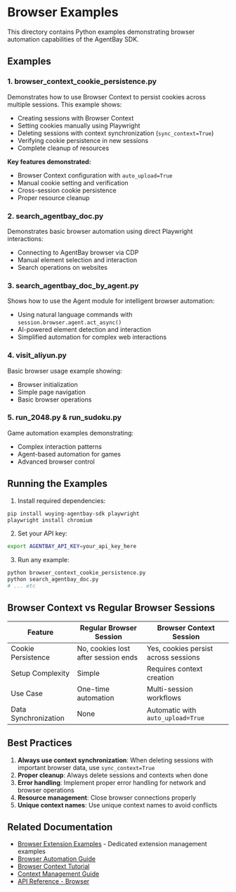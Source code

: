 # Browser Examples

This directory contains Python examples demonstrating browser automation capabilities of the AgentBay SDK.

## Examples

### 1. browser_context_cookie_persistence.py
Demonstrates how to use Browser Context to persist cookies across multiple sessions. This example shows:
- Creating sessions with Browser Context
- Setting cookies manually using Playwright
- Deleting sessions with context synchronization (`sync_context=True`)
- Verifying cookie persistence in new sessions
- Complete cleanup of resources

**Key features demonstrated:**
- Browser Context configuration with `auto_upload=True`
- Manual cookie setting and verification
- Cross-session cookie persistence
- Proper resource cleanup

### 2. search_agentbay_doc.py
Demonstrates basic browser automation using direct Playwright interactions:
- Connecting to AgentBay browser via CDP
- Manual element selection and interaction
- Search operations on websites

### 3. search_agentbay_doc_by_agent.py
Shows how to use the Agent module for intelligent browser automation:
- Using natural language commands with `session.browser.agent.act_async()`
- AI-powered element detection and interaction
- Simplified automation for complex web interactions

### 4. visit_aliyun.py
Basic browser usage example showing:
- Browser initialization
- Simple page navigation
- Basic browser operations

### 5. run_2048.py & run_sudoku.py
Game automation examples demonstrating:
- Complex interaction patterns
- Agent-based automation for games
- Advanced browser control

## Running the Examples

1. Install required dependencies:
```bash
pip install wuying-agentbay-sdk playwright
playwright install chromium
```

2. Set your API key:
```bash
export AGENTBAY_API_KEY=your_api_key_here
```

3. Run any example:
```bash
python browser_context_cookie_persistence.py
python search_agentbay_doc.py
# ... etc
```

## Browser Context vs Regular Browser Sessions

| Feature | Regular Browser Session | Browser Context Session |
|---------|------------------------|-------------------------|
| Cookie Persistence | No, cookies lost after session ends | Yes, cookies persist across sessions |
| Setup Complexity | Simple | Requires context creation |
| Use Case | One-time automation | Multi-session workflows |
| Data Synchronization | None | Automatic with `auto_upload=True` |

## Best Practices

1. **Always use context synchronization**: When deleting sessions with important browser data, use `sync_context=True`
2. **Proper cleanup**: Always delete sessions and contexts when done
3. **Error handling**: Implement proper error handling for network and browser operations
4. **Resource management**: Close browser connections properly
5. **Unique context names**: Use unique context names to avoid conflicts

## Related Documentation

- [Browser Extension Examples](../extension/) - Dedicated extension management examples
- [Browser Automation Guide](../../../guides/browser-automation.md)
- [Browser Context Tutorial](../../../tutorials/browser-context.md)
- [Context Management Guide](../../../guides/context-management.md)
- [API Reference - Browser](../../../api-reference/python/browser.md) 